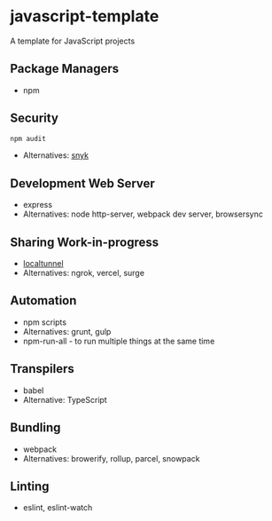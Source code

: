 # javascript-template
A template for JavaScript projects

## Package Managers
* npm

## Security
```bash
npm audit
```
* Alternatives: [snyk](https://snyk.io/)

## Development Web Server
* express
* Alternatives: node http-server, webpack dev server, browsersync

## Sharing Work-in-progress
* [localtunnel](https://github.com/localtunnel/localtunnel)
* Alternatives: ngrok, vercel, surge

## Automation
* npm scripts
* Alternatives: grunt, gulp
* npm-run-all - to run multiple things at the same time

## Transpilers
* babel
* Alternative: TypeScript

## Bundling
* webpack
* Alternatives: browerify, rollup, parcel, snowpack

## Linting
* eslint, eslint-watch

